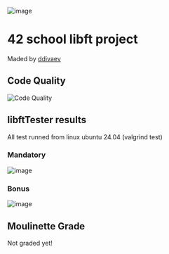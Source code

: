 ![image](https://github.com/user-attachments/assets/dd554072-9f32-4091-83e9-7f95400ca590)

# 42 school libft project
Maded by [ddivaev](https://profile.intra.42.fr/users/ddivaev)
## Code Quality
![Code Quality](https://img.shields.io/github/workflow/status/yourusername/yourrepo/C%20Code%20Quality%20Check)

## libftTester results
All test runned from linux ubuntu 24.04 (valgrind test)
### Mandatory
![image](https://github.com/user-attachments/assets/e9d5e389-d97c-4f5a-aac6-da3501f99502)

### Bonus
![image](https://github.com/user-attachments/assets/3bd1a266-0486-4dc4-90df-89f8acbd7fd8)



## Moulinette Grade
Not graded yet! 

